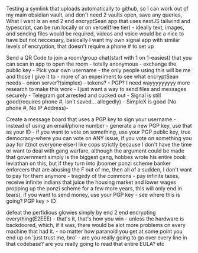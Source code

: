 Testing a symlink that uploads automatically to github, so I can work out of my main obsidian vault, and don't need 2 vaults open, save any queries, 
What I want is an end 2 end encryptSean app that uses nextJS tailwind and typescript, can be run locally or on vercel(free tier) - ideally text, images, and sending files would be required, videos and voice would be a nice to have but not neccesary, basically I want my own signal app with similar levels of encryption, that doesn't require a phone # to set up

Send a QR Code to join a room/group chat(start with 1 on 1-easiest) that you can scan in app to open the room - totally anonymous - exchange the public key - Pick your own username - the only people using this will be me and those I give it to - more of an experiment to see what encryptSean needs - onion server?(simplex) - tokens? - 
PGP? I need wayyyyyyyyy more research to make this work - I just want a way to send files and messages securely - Telegram got arrested and cucked out - Signal is still good(requires phone #, isn't saved... allegedly) - SimpleX is good (No phone #, No IP Address)- 

Create a message board that uses a PGP key to sign your username - instead of using an email/phone number - generate a new PGP key, use that as your ID - if you want to vote on something, use your PGP public key, true democracy-where you can vote on ANY issue, if you vote on something you pay for it(not everyone else-I like cops strictly because I don't have the time or want to deal with gang warfare, although the argument could be made that government simply is the biggest gang, hobbes wrote his entire book leviathan on this, but if they turn into jboomer ponzi scheme banker enforcers that are abusing the F out of me, then all of a sudden, I don't want to pay for them anymore - tragedy of the commons - pay infinite taxes, receive infinite indians that juice the housing market and lower wages propping up the ponzi scheme for a few more years, this will only end in tears), if you want to send money, use your PGP key - see where this is going? PGP key > ID 

defeat the perfidious glowies simply by end 2 end encrypting everything(E2EEE) - that's it, that's how you win - unless the hardware is backdoored, which, if it was, there would be alot more problems on every machine that had it. - no matter how paranoid you get at some point you end up on 'just trust me, bro' - are you really going to go over every line in that codebase? are you really going to read that entire EULA? etc
